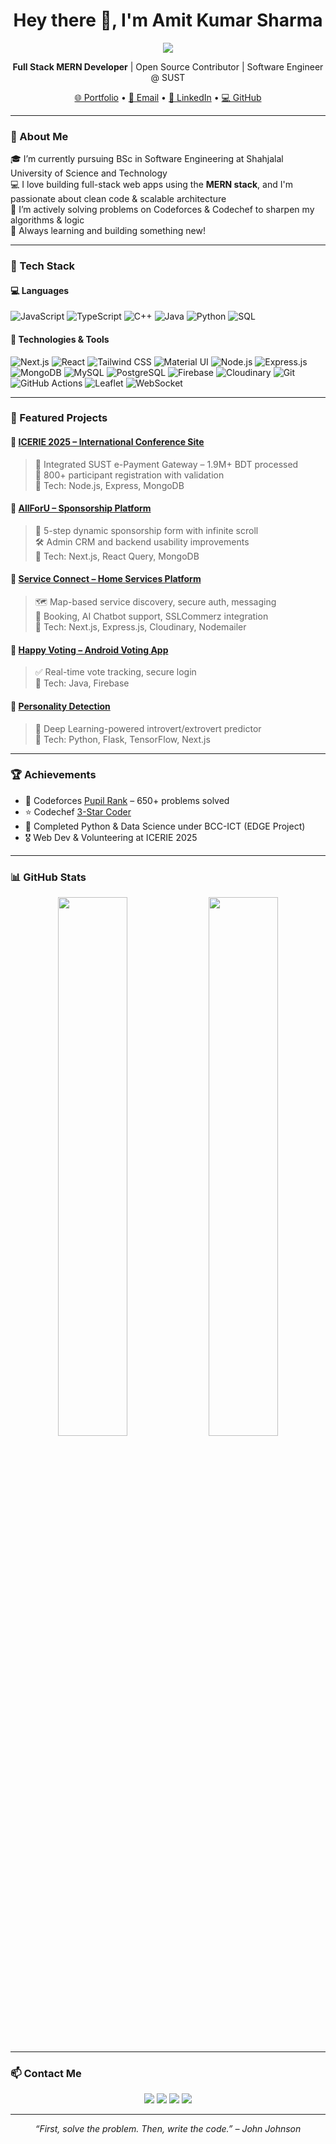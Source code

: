 <h1 align="center">Hey there 👋, I'm Amit Kumar Sharma</h1>

<p align="center">
  <img src="https://www.google.com/imgres?q=cartoon%20picture%20using%20pc&imgurl=https%3A%2F%2Fimg.freepik.com%2Fpremium-photo%2Fyoung-man-cartoon-character-holding-using-laptop-computer-pc-laptop-computer-technology-concept-flat-vector-illustration-isolated-white-background_1254992-240131.jpg&imgrefurl=https%3A%2F%2Fwww.freepik.com%2Fpremium-ai-image%2Fyoung-man-cartoon-character-holding-using-laptop-computer-pc-laptop-computer-technology-concept-flat-vector-illustration-isolated-white-background_335153453.htm&docid=eHdRjXjGAchR9M&tbnid=WQyCsKjzya-74M&vet=12ahUKEwjEzdCkgtOOAxXKyTgGHSEAIfQQM3oECCoQAA..i&w=626&h=417&hcb=2&ved=2ahUKEwjEzdCkgtOOAxXKyTgGHSEAIfQQM3oECCoQAA" />
</p>

<p align="center">
  <strong>Full Stack MERN Developer</strong> | Open Source Contributor | Software Engineer @ SUST  
</p>
<p align="center">
  <a href="https://amitkumarsharma.vercel.app" target="_blank">🌐 Portfolio</a> •
  <a href="mailto:amit09@student.sust.edu" target="_blank">📧 Email</a> •
  <a href="https://linkedin.com/in/amit-kumar-sharma-sust/" target="_blank">🔗 LinkedIn</a> •
  <a href="https://github.com/Amitsharma2468" target="_blank">💻 GitHub</a>
</p>

---

### 🧠 About Me

🎓 I’m currently pursuing BSc in Software Engineering at Shahjalal University of Science and Technology  
💻 I love building full-stack web apps using the **MERN stack**, and I'm passionate about clean code & scalable architecture  
💬 I’m actively solving problems on Codeforces & Codechef to sharpen my algorithms & logic  
🚀 Always learning and building something new!

---

### 🚀 Tech Stack

#### 💻 Languages
![JavaScript](https://img.shields.io/badge/-JavaScript-black?style=flat&logo=javascript)
![TypeScript](https://img.shields.io/badge/-TypeScript-black?style=flat&logo=typescript)
![C++](https://img.shields.io/badge/-C++-black?style=flat&logo=cplusplus)
![Java](https://img.shields.io/badge/-Java-black?style=flat&logo=java)
![Python](https://img.shields.io/badge/-Python-black?style=flat&logo=python)
![SQL](https://img.shields.io/badge/-SQL-black?style=flat&logo=mysql)

#### 🧰 Technologies & Tools
![Next.js](https://img.shields.io/badge/-Next.js-black?style=flat&logo=next.js)
![React](https://img.shields.io/badge/-React-black?style=flat&logo=react)
![Tailwind CSS](https://img.shields.io/badge/-TailwindCSS-black?style=flat&logo=tailwind-css)
![Material UI](https://img.shields.io/badge/-MaterialUI-black?style=flat&logo=mui)
![Node.js](https://img.shields.io/badge/-Node.js-black?style=flat&logo=node.js)
![Express.js](https://img.shields.io/badge/-Express.js-black?style=flat&logo=express)
![MongoDB](https://img.shields.io/badge/-MongoDB-black?style=flat&logo=mongodb)
![MySQL](https://img.shields.io/badge/-MySQL-black?style=flat&logo=mysql)
![PostgreSQL](https://img.shields.io/badge/-PostgreSQL-black?style=flat&logo=postgresql)
![Firebase](https://img.shields.io/badge/-Firebase-black?style=flat&logo=firebase)
![Cloudinary](https://img.shields.io/badge/-Cloudinary-black?style=flat&logo=cloudinary)
![Git](https://img.shields.io/badge/-Git-black?style=flat&logo=git)
![GitHub Actions](https://img.shields.io/badge/-GitHub%20Actions-black?style=flat&logo=githubactions)
![Leaflet](https://img.shields.io/badge/-Leaflet-black?style=flat&logo=leaflet)
![WebSocket](https://img.shields.io/badge/-WebSocket-black?style=flat)

---

### 🧩 Featured Projects

#### 🔹 [ICERIE 2025 – International Conference Site](https://icerie2025.sust.edu)
> 🔐 Integrated SUST e-Payment Gateway – 1.9M+ BDT processed  
> 👥 800+ participant registration with validation  
> 🔧 Tech: Node.js, Express, MongoDB

#### 🔹 [AllForU – Sponsorship Platform](https://portal.afu.sg)
> 🔁 5-step dynamic sponsorship form with infinite scroll  
> 🛠️ Admin CRM and backend usability improvements  
> 🔧 Tech: Next.js, React Query, MongoDB

#### 🔹 [Service Connect – Home Services Platform](https://github.com/Amitsharma2468/Service-Connect-350)
> 🗺️ Map-based service discovery, secure auth, messaging  
> 📅 Booking, AI Chatbot support, SSLCommerz integration  
> 🔧 Tech: Next.js, Express.js, Cloudinary, Nodemailer

#### 🔹 [Happy Voting – Android Voting App](https://github.com/Amitsharma2468/Happy-Voting)
> ✅ Real-time vote tracking, secure login  
> 🔧 Tech: Java, Firebase

#### 🔹 [Personality Detection](https://github.com/Amitsharma2468/personalitydetection)
> 🧠 Deep Learning-powered introvert/extrovert predictor  
> 🔧 Tech: Python, Flask, TensorFlow, Next.js

---

### 🏆 Achievements

- 🧠 Codeforces [Pupil Rank](https://codeforces.com/profile/AmitSharma) – 650+ problems solved
- ⭐ Codechef [3-Star Coder](https://www.codechef.com/users/amitsharma_km)
- 📜 Completed Python & Data Science under BCC-ICT (EDGE Project)
- 🎖️ Web Dev & Volunteering at ICERIE 2025

---

### 📊 GitHub Stats

<p align="center">
  <img src="https://github-readme-stats.vercel.app/api?username=Amitsharma2468&show_icons=true&theme=radical" width="47%" />
  <img src="https://github-readme-stats.vercel.app/api/top-langs/?username=Amitsharma2468&layout=compact&theme=radical" width="47%" />
</p>

---

### 📫 Contact Me

<p align="center">
  <a href="https://amitkumarsharma.vercel.app"><img src="https://img.shields.io/badge/-Portfolio-black?style=for-the-badge&logo=vercel&logoColor=white"/></a>
  <a href="mailto:amit09@student.sust.edu"><img src="https://img.shields.io/badge/-Email-red?style=for-the-badge&logo=gmail&logoColor=white"/></a>
  <a href="https://linkedin.com/in/amit-kumar-sharma-sust/"><img src="https://img.shields.io/badge/-LinkedIn-blue?style=for-the-badge&logo=linkedin&logoColor=white"/></a>
  <a href="https://github.com/Amitsharma2468"><img src="https://img.shields.io/badge/-GitHub-black?style=for-the-badge&logo=github&logoColor=white"/></a>
</p>

---

<p align="center">
  <em>“First, solve the problem. Then, write the code.” – John Johnson</em>
</p>
